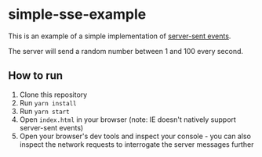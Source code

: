 # simple-sse-example

This is an example of a simple implementation of [server-sent events](https://developer.mozilla.org/en-US/docs/Web/API/Server-sent_events/Using_server-sent_events).

The server will send a random number between 1 and 100 every second.

## How to run

1. Clone this repository
2. Run `yarn install`
3. Run `yarn start`
4. Open `index.html` in your browser (note: IE doesn't natively support server-sent events)
5. Open your browser's dev tools and inspect your console - you can also inspect the network requests to interrogate the server messages further
